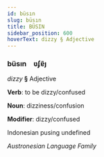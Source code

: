 ```yaml
---
id: büsın
slug: büsın
title: BÜSIN
sidebar_position: 600
hoverText: dizzy § Adjective
---
```


### büsın&emsp;<span kind="abugida">ʋʄɐ̃ȷ</span>

*dizzy* **§** Adjective

**Verb**: to be dizzy/confused

**Noun**: dizziness/confusion

**Modifier**: dizzy/confused

Indonesian pusing undefined

*Austronesian Language Family*